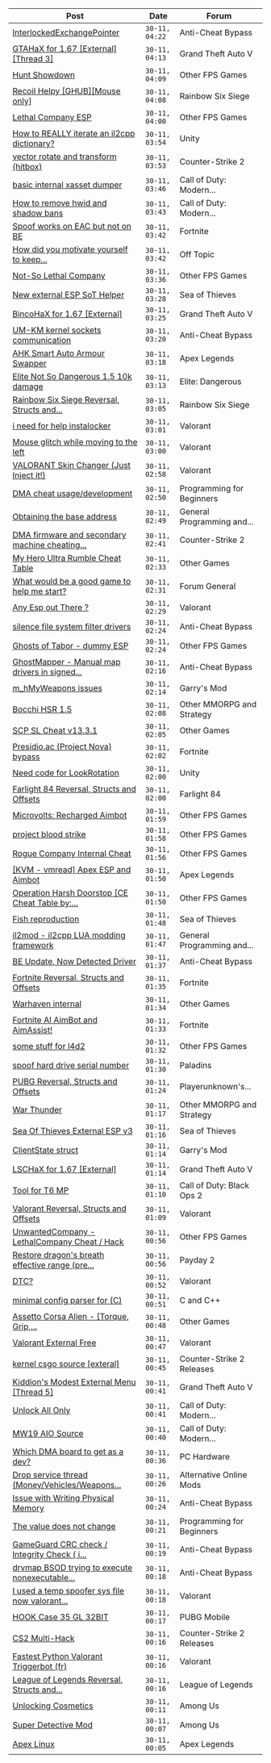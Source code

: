 |Post|Date|Forum|
|----|----|-----|
|[InterlockedExchangePointer](https://www.unknowncheats.me/forum/anti-cheat-bypass/613056-interlockedexchangepointer.html)|`30-11, 04:22`|Anti-Cheat Bypass|
|[GTAHaX for 1.67 \[External\] \[Thread 3\]](https://www.unknowncheats.me/forum/grand-theft-auto-v/461672-gtahax-1-67-external-thread-3-a.html)|`30-11, 04:13`|Grand Theft Auto V|
|[Hunt Showdown](https://www.unknowncheats.me/forum/other-fps-games/350352-hunt-showdown.html)|`30-11, 04:09`|Other FPS Games|
|[Recoil Helpy \[GHUB\]\[Mouse only\]](https://www.unknowncheats.me/forum/rainbow-six-siege/610096-recoil-helpy-ghub-mouse.html)|`30-11, 04:08`|Rainbow Six Siege|
|[Lethal Company ESP](https://www.unknowncheats.me/forum/other-fps-games/612099-lethal-company-esp.html)|`30-11, 04:00`|Other FPS Games|
|[How to REALLY iterate an il2cpp dictionary?](https://www.unknowncheats.me/forum/unity/612872-iterate-il2cpp-dictionary.html)|`30-11, 03:54`|Unity|
|[vector rotate and transform (hitbox)](https://www.unknowncheats.me/forum/counter-strike-2-a/612049-vector-rotate-transform-hitbox.html)|`30-11, 03:53`|Counter-Strike 2|
|[basic internal xasset dumper](https://www.unknowncheats.me/forum/call-of-duty-modern-warfare-iii/612539-basic-internal-xasset-dumper.html)|`30-11, 03:46`|Call of Duty: Modern...|
|[How to remove hwid and shadow bans](https://www.unknowncheats.me/forum/call-of-duty-modern-warfare/475660-remove-hwid-shadow-bans.html)|`30-11, 03:43`|Call of Duty: Modern...|
|[Spoof works on EAC but not on BE](https://www.unknowncheats.me/forum/fortnite/613077-spoof-eac.html)|`30-11, 03:42`|Fortnite|
|[How did you motivate yourself to keep...](https://www.unknowncheats.me/forum/off-topic/612489-motivate-yourself-studying.html)|`30-11, 03:42`|Off Topic|
|[Not-So Lethal Company](https://www.unknowncheats.me/forum/other-fps-games/611490-lethal-company.html)|`30-11, 03:36`|Other FPS Games|
|[New external ESP SoT Helper](https://www.unknowncheats.me/forum/sea-of-thieves/581265-external-esp-sot-helper.html)|`30-11, 03:28`|Sea of Thieves|
|[BincoHaX for 1.67 \[External\]](https://www.unknowncheats.me/forum/grand-theft-auto-v/250308-bincohax-1-67-external.html)|`30-11, 03:25`|Grand Theft Auto V|
|[UM-KM kernel sockets communication](https://www.unknowncheats.me/forum/anti-cheat-bypass/613107-um-km-kernel-sockets-communication.html)|`30-11, 03:20`|Anti-Cheat Bypass|
|[AHK Smart Auto Armour Swapper](https://www.unknowncheats.me/forum/apex-legends/612842-ahk-smart-auto-armour-swapper.html)|`30-11, 03:18`|Apex Legends|
|[Elite Not So Dangerous 1.5 10k damage](https://www.unknowncheats.me/forum/elite-dangerous/583546-elite-dangerous-1-5-10k-damage.html)|`30-11, 03:13`|Elite: Dangerous|
|[Rainbow Six Siege Reversal, Structs and...](https://www.unknowncheats.me/forum/rainbow-six-siege/255148-rainbow-six-siege-reversal-structs-offsets.html)|`30-11, 03:05`|Rainbow Six Siege|
|[i need for help instalocker](https://www.unknowncheats.me/forum/valorant/612727-help-instalocker.html)|`30-11, 03:01`|Valorant|
|[Mouse glitch while moving to the left](https://www.unknowncheats.me/forum/valorant/612559-mouse-glitch-moving-left.html)|`30-11, 03:00`|Valorant|
|[VALORANT Skin Changer (Just Inject it!)](https://www.unknowncheats.me/forum/valorant/517551-valorant-skin-changer-inject.html)|`30-11, 02:58`|Valorant|
|[DMA cheat usage/development](https://www.unknowncheats.me/forum/programming-for-beginners/612202-dma-cheat-usage-development.html)|`30-11, 02:50`|Programming for Beginners|
|[Obtaining the base address](https://www.unknowncheats.me/forum/general-programming-and-reversing/612381-obtaining-base-address.html)|`30-11, 02:49`|General Programming and...|
|[DMA firmware and secondary machine cheating...](https://www.unknowncheats.me/forum/counter-strike-2-a/613022-dma-firmware-secondary-machine-cheating-software.html)|`30-11, 02:41`|Counter-Strike 2|
|[My Hero Ultra Rumble Cheat Table](https://www.unknowncheats.me/forum/other-games/604426-hero-ultra-rumble-cheat-table.html)|`30-11, 02:33`|Other Games|
|[What would be a good game to help me start?](https://www.unknowncheats.me/forum/forum-general/612795-game-help-start.html)|`30-11, 02:31`|Forum General|
|[Any Esp out There ?](https://www.unknowncheats.me/forum/valorant/613102-esp.html)|`30-11, 02:29`|Valorant|
|[silence file system filter drivers](https://www.unknowncheats.me/forum/anti-cheat-bypass/609183-silence-file-system-filter-drivers.html)|`30-11, 02:24`|Anti-Cheat Bypass|
|[Ghosts of Tabor - dummy ESP](https://www.unknowncheats.me/forum/other-fps-games/609782-ghosts-tabor-dummy-esp.html)|`30-11, 02:24`|Other FPS Games|
|[GhostMapper - Manual map drivers in signed...](https://www.unknowncheats.me/forum/anti-cheat-bypass/609378-ghostmapper-manual-map-drivers-signed-memory.html)|`30-11, 02:16`|Anti-Cheat Bypass|
|[m_hMyWeapons issues](https://www.unknowncheats.me/forum/garry-s-mod/612809-m_hmyweapons-issues.html)|`30-11, 02:14`|Garry's Mod|
|[Bocchi HSR 1.5](https://www.unknowncheats.me/forum/other-mmorpg-and-strategy/613078-bocchi-hsr-1-5-a.html)|`30-11, 02:08`|Other MMORPG and Strategy|
|[SCP SL Cheat v13.3.1](https://www.unknowncheats.me/forum/other-games/611154-scp-sl-cheat-v13-3-1-a.html)|`30-11, 02:05`|Other Games|
|[Presidio.ac (Project Nova) bypass](https://www.unknowncheats.me/forum/fortnite/612365-presidio-ac-project-nova-bypass.html)|`30-11, 02:02`|Fortnite|
|[Need code for LookRotation](https://www.unknowncheats.me/forum/unity/613099-code-lookrotation.html)|`30-11, 02:00`|Unity|
|[Farlight 84 Reversal, Structs and Offsets](https://www.unknowncheats.me/forum/farlight-84-a/580566-farlight-84-reversal-structs-offsets.html)|`30-11, 02:00`|Farlight 84|
|[Microvolts: Recharged Aimbot](https://www.unknowncheats.me/forum/other-fps-games/601027-microvolts-recharged-aimbot.html)|`30-11, 01:59`|Other FPS Games|
|[project blood strike](https://www.unknowncheats.me/forum/other-fps-games/612673-project-blood-strike.html)|`30-11, 01:58`|Other FPS Games|
|[Rogue Company Internal Cheat](https://www.unknowncheats.me/forum/other-fps-games/604154-rogue-company-internal-cheat.html)|`30-11, 01:56`|Other FPS Games|
|[\[KVM - vmread\] Apex ESP and Aimbot](https://www.unknowncheats.me/forum/apex-legends/406426-kvm-vmread-apex-esp-aimbot.html)|`30-11, 01:50`|Apex Legends|
|[Operation Harsh Doorstop \[CE Cheat Table by:...](https://www.unknowncheats.me/forum/other-fps-games/574442-operation-harsh-doorstop-ce-cheat-table-abuali.html)|`30-11, 01:50`|Other FPS Games|
|[Fish reproduction](https://www.unknowncheats.me/forum/sea-of-thieves/613095-fish-reproduction.html)|`30-11, 01:48`|Sea of Thieves|
|[il2mod - il2cpp LUA modding framework](https://www.unknowncheats.me/forum/general-programming-and-reversing/612951-il2mod-il2cpp-lua-modding-framework.html)|`30-11, 01:47`|General Programming and...|
|[BE Update, Now Detected Driver](https://www.unknowncheats.me/forum/anti-cheat-bypass/612756-update-detected-driver.html)|`30-11, 01:37`|Anti-Cheat Bypass|
|[Fortnite Reversal, Structs and Offsets](https://www.unknowncheats.me/forum/fortnite/235061-fortnite-reversal-structs-offsets.html)|`30-11, 01:35`|Fortnite|
|[Warhaven internal](https://www.unknowncheats.me/forum/other-games/610890-warhaven-internal.html)|`30-11, 01:34`|Other Games|
|[Fortnite AI AimBot and AimAssist!](https://www.unknowncheats.me/forum/fortnite/612707-fortnite-ai-aimbot-aimassist.html)|`30-11, 01:33`|Fortnite|
|[some stuff for l4d2](https://www.unknowncheats.me/forum/other-fps-games/181424-stuff-l4d2.html)|`30-11, 01:32`|Other FPS Games|
|[spoof hard drive serial number](https://www.unknowncheats.me/forum/paladins/612858-spoof-hard-drive-serial.html)|`30-11, 01:30`|Paladins|
|[PUBG Reversal, Structs and Offsets](https://www.unknowncheats.me/forum/playerunknown-s-battlegrounds/214976-pubg-reversal-structs-offsets.html)|`30-11, 01:24`|Playerunknown's...|
|[War Thunder](https://www.unknowncheats.me/forum/other-mmorpg-and-strategy/85949-war-thunder.html)|`30-11, 01:17`|Other MMORPG and Strategy|
|[Sea Of Thieves External ESP v3](https://www.unknowncheats.me/forum/sea-of-thieves/382445-sea-thieves-external-esp-v3.html)|`30-11, 01:16`|Sea of Thieves|
|[ClientState struct](https://www.unknowncheats.me/forum/garry-s-mod/612995-clientstate-struct.html)|`30-11, 01:14`|Garry's Mod|
|[LSCHaX for 1.67 \[External\]](https://www.unknowncheats.me/forum/grand-theft-auto-v/224075-lschax-1-67-external.html)|`30-11, 01:14`|Grand Theft Auto V|
|[Tool for T6 MP](https://www.unknowncheats.me/forum/call-of-duty-black-ops-2-a/612913-tool-t6-mp.html)|`30-11, 01:10`|Call of Duty: Black Ops 2|
|[Valorant Reversal, Structs and Offsets](https://www.unknowncheats.me/forum/valorant/385792-valorant-reversal-structs-offsets.html)|`30-11, 01:09`|Valorant|
|[UnwantedCompany - LethalCompany Cheat / Hack](https://www.unknowncheats.me/forum/other-fps-games/612460-unwantedcompany-lethalcompany-cheat-hack.html)|`30-11, 00:56`|Other FPS Games|
|[Restore dragon's breath effective range (pre...](https://www.unknowncheats.me/forum/payday-2-a/613094-restore-dragons-breath-effective-range-pre-update-228-a.html)|`30-11, 00:56`|Payday 2|
|[DTC?](https://www.unknowncheats.me/forum/valorant/613092-dtc.html)|`30-11, 00:52`|Valorant|
|[minimal config parser for (C)](https://www.unknowncheats.me/forum/c-and-c-/612976-minimal-config-parser.html)|`30-11, 00:51`|C and C++|
|[Assetto Corsa Alien - \[Torque, Grip,...](https://www.unknowncheats.me/forum/other-games/511184-assetto-corsa-alien-torque-grip-downforce.html)|`30-11, 00:48`|Other Games|
|[Valorant External Free](https://www.unknowncheats.me/forum/valorant/612035-valorant-external-free.html)|`30-11, 00:47`|Valorant|
|[kernel csgo source \[exteral\]](https://www.unknowncheats.me/forum/counter-strike-2-releases/605274-kernel-csgo-source-exteral.html)|`30-11, 00:45`|Counter-Strike 2 Releases|
|[Kiddion's Modest External Menu \[Thread 5\]](https://www.unknowncheats.me/forum/grand-theft-auto-v/576854-kiddions-modest-external-menu-thread-5-a.html)|`30-11, 00:41`|Grand Theft Auto V|
|[Unlock All Only](https://www.unknowncheats.me/forum/call-of-duty-modern-warfare/612936-unlock.html)|`30-11, 00:41`|Call of Duty: Modern...|
|[MW19 AIO Source](https://www.unknowncheats.me/forum/call-of-duty-modern-warfare/605421-mw19-aio-source.html)|`30-11, 00:40`|Call of Duty: Modern...|
|[Which DMA board to get as a dev?](https://www.unknowncheats.me/forum/pc-hardware/607750-dma-board-dev.html)|`30-11, 00:36`|PC Hardware|
|[Drop service thread (Money/Vehicles/Weapons...](https://www.unknowncheats.me/forum/alternative-online-mods/392996-drop-service-thread-money-vehicles-weapons-etc.html)|`30-11, 00:26`|Alternative Online Mods|
|[Issue with Writing Physical Memory](https://www.unknowncheats.me/forum/anti-cheat-bypass/612996-issue-writing-physical-memory.html)|`30-11, 00:24`|Anti-Cheat Bypass|
|[The value does not change](https://www.unknowncheats.me/forum/programming-for-beginners/612986-value-change.html)|`30-11, 00:21`|Programming for Beginners|
|[GameGuard CRC check / Integrity Check ( i...](https://www.unknowncheats.me/forum/anti-cheat-bypass/611898-gameguard-crc-check-integrity-check-dbvm-debugger.html)|`30-11, 00:19`|Anti-Cheat Bypass|
|[drvmap BSOD trying to execute nonexecutable...](https://www.unknowncheats.me/forum/anti-cheat-bypass/611420-drvmap-bsod-trying-execute-nonexecutable-memory.html)|`30-11, 00:18`|Anti-Cheat Bypass|
|[I used a temp spoofer sys file now valorant...](https://www.unknowncheats.me/forum/valorant/613084-temp-spoofer-sys-file-valorant-doesnt-run-anymore.html)|`30-11, 00:18`|Valorant|
|[HOOK Case 35 GL 32BIT](https://www.unknowncheats.me/forum/pubg-mobile/601208-hook-35-gl-32bit.html)|`30-11, 00:17`|PUBG Mobile|
|[CS2 Multi-Hack](https://www.unknowncheats.me/forum/counter-strike-2-releases/612870-cs2-multi-hack.html)|`30-11, 00:16`|Counter-Strike 2 Releases|
|[Fastest Python Valorant Triggerbot (fr)](https://www.unknowncheats.me/forum/valorant/612762-fastest-python-valorant-triggerbot-fr.html)|`30-11, 00:16`|Valorant|
|[League of Legends Reversal, Structs and...](https://www.unknowncheats.me/forum/league-of-legends/310587-league-legends-reversal-structs-offsets.html)|`30-11, 00:16`|League of Legends|
|[Unlocking Cosmetics](https://www.unknowncheats.me/forum/among-us/609784-unlocking-cosmetics.html)|`30-11, 00:11`|Among Us|
|[Super Detective Mod](https://www.unknowncheats.me/forum/among-us/595398-super-detective-mod.html)|`30-11, 00:07`|Among Us|
|[Apex Linux](https://www.unknowncheats.me/forum/apex-legends/612804-apex-linux.html)|`30-11, 00:05`|Apex Legends|
